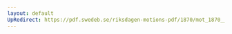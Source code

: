 ```yaml
---
layout: default
UpRedirect: https://pdf.swedeb.se/riksdagen-motions-pdf/1870/mot_1870__ak__00048/mot_1870__ak__00048_002.pdf
---
```

